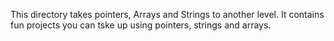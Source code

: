 This directory takes pointers, Arrays and Strings to another level. It contains fun projects you can tske up using pointers, strings and arrays.

